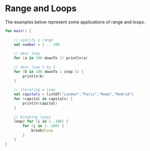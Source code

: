 # Range and Loops

The examples below represent some applications of range and loops. 

``` kotlin
fun main() {
    
    // specify a range
	val number = 1 .. 100
	
    // desc loop
    for (a in 100 downTo 1) println(a)
    
    // desc loop 5 by 5
    for (b in 100 downTo 1 step 5) {
        println(b)
    }
    
    // iterating a loop
    val capitals = listOf("London","Paris","Roma","Madrid")
    for (capital in capitals) {
        println(capital)
    }
    
    // breaking loops
    loop@ for (i in 1..100) {
        for (j in 1..100) {
            break@loop
        }
    }
}
```
